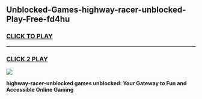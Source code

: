 
## Unblocked-Games-highway-racer-unblocked-Play-Free-fd4hu
<h3>
<a href="https://premium76.site?title=highway-racer-unblocked&ref=20M">CLICK TO PLAY</a></h3>
<hr>

<h3>
<a href="https://premium76.site?title=highway-racer-unblocked&ref=20M">CLICK 2 PLAY</a>
  
</h3>

<a href="https://premium76.site?title=highway-racer-unblocked&ref=19M"><img src="https://clearcache.store/games.png"></a>


**highway-racer-unblocked games unblocked: Your Gateway to Fun and Accessible Online Gaming**
